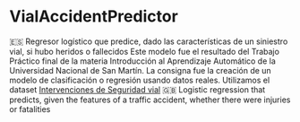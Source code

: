# VialAccidentPredictor
🇪🇸 Regresor logístico que predice, dado las características de un siniestro vial, si hubo heridos o fallecidos
Este modelo fue el resultado del Trabajo Práctico final de la materia Introducción al Aprendizaje Automático de la Universidad Nacional de San Martín. La consigna fue la creación de un modelo de clasificación o regresión usando datos reales. 
Utilizamos el dataset  [Intervenciones de Seguridad vial]([https://pages.github.com/](https://data.buenosaires.gob.ar/dataset/seguridad-vial-autopistas-ausa/resource/ee93bace-022d-475f-8a17-ce04062fd58e))
🇬🇧 Logistic regression that predicts, given the features of a traffic accident, whether there were injuries or fatalities 
